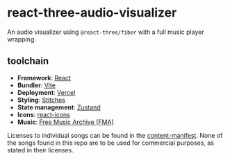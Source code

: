 # react-three-audio-visualizer

An audio visualizer using `@react-three/fiber` with a full music player wrapping.

## toolchain

- **Framework**: [React](https://reactjs.org/)
- **Bundler**: [Vite](https://vitejs.dev/)
- **Deployment**: [Vercel](https://vercel.com)
- **Styling**: [Stitches](https://stitches.dev/)
- **State management**: [Zustand](https://github.com/pmndrs/zustand)
- **Icons**: [react-icons](https://react-icons.github.io/react-icons/)
- **Music**: [Free Music Archive (FMA)](https://freemusicarchive.org/home)

Licenses to individual songs can be found in the [content-manifest](https://github.com/EthanStandel/react-three-audio-visualizer/blob/main/public/content-manifest.json). None of the songs found in this repo are to be used for commercial purposes, as stated in their licenses.